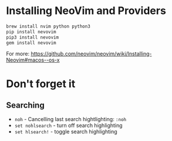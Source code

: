 # Installing NeoVim and Providers

```sh
brew install nvim python python3
pip install nevovim
pip3 install nevovim
gem install nevovim
```

For more: https://github.com/neovim/neovim/wiki/Installing-Neovim#macos--os-x

# Don't forget it

## Searching

* `noh` - Cancelling last search hightlighting: `:noh`
* `set nohlsearch` - turn off search highlighting
* `set hlsearch!` - toggle search highlighting
